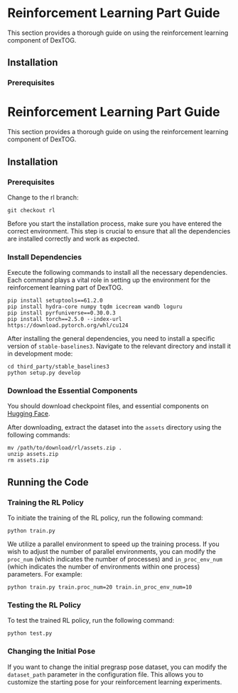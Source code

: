 # Reinforcement Learning Part Guide

This section provides a thorough guide on using the reinforcement learning component of DexTOG.

## Installation

### Prerequisites
# Reinforcement Learning Part Guide

This section provides a thorough guide on using the reinforcement learning component of DexTOG.

## Installation

### Prerequisites
Change to the rl branch:
```shell
git checkout rl
```
Before you start the installation process, make sure you have entered the correct environment.
This step is crucial to ensure that all the dependencies are installed correctly and work as expected.

### Install Dependencies
Execute the following commands to install all the necessary dependencies. Each command plays a vital role in setting up the environment for the reinforcement learning part of DexTOG.

```shell
pip install setuptools==61.2.0
pip install hydra-core numpy tqdm icecream wandb loguru 
pip install pyrfuniverse==0.30.0.3
pip install torch==2.5.0 --index-url https://download.pytorch.org/whl/cu124
```

After installing the general dependencies, you need to install a specific version of `stable-baselines3`. Navigate to the relevant directory and install it in development mode:

```shell
cd third_party/stable_baselines3
python setup.py develop
```

### Download the Essential Components
You should download checkpoint files, and essential components on [Hugging Face](https://huggingface.co/datasets/robotflow/DexTOG).

After downloading, extract the dataset into the `assets` directory using the following commands:
```shell
mv /path/to/download/rl/assets.zip .
unzip assets.zip
rm assets.zip
```

## Running the Code

### Training the RL Policy
To initiate the training of the RL policy, run the following command:

```shell
python train.py
```

We utilize a parallel environment to speed up the training process. If you wish to adjust the number of parallel environments, you can modify the `proc_num` (which indicates the number of processes) and `in_proc_env_num` (which indicates the number of environments within one process) parameters. For example:

```shell
python train.py train.proc_num=20 train.in_proc_env_num=10
```

### Testing the RL Policy
To test the trained RL policy, run the following command:

```shell
python test.py
```

### Changing the Initial Pose
If you want to change the initial pregrasp pose dataset, you can modify the `dataset_path` parameter in the configuration file. This allows you to customize the starting pose for your reinforcement learning experiments. 